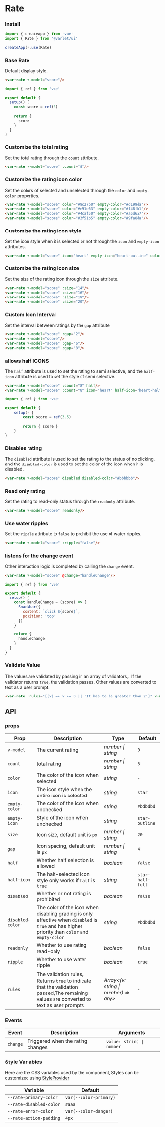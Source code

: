 # Rate

### Install

```js
import { createApp } from 'vue'
import { Rate } from '@varlet/ui'

createApp().use(Rate)
```

### Base Rate

Default display style.

```html
<var-rate v-model="score"/>
```

```js
import { ref } from 'vue'

export default {
  setup() {
    const score = ref(3)
    
    return { 
      score 
    }
  }
}
```

### Customize the total rating

Set the total rating through the `count` attribute.

```html
<var-rate v-model="score" :count="8"/>
```

### Customize the rating icon color

Set the colors of selected and unselected through the `color` and `empty-color` properties.

```html
<var-rate v-model="score" color="#9c27b0" empty-color="#d199da"/>
<var-rate v-model="score" color="#e91e63" empty-color="#f48fb1"/>
<var-rate v-model="score" color="#4caf50" empty-color="#a5d6a7"/>
<var-rate v-model="score" color="#3f51b5" empty-color="#9fa8da"/>
```

### Customize the rating icon style

Set the icon style when it is selected or not through the `icon` and `empty-icon` attributes.

```html
<var-rate v-model="score" icon="heart" empty-icon="heart-outline" color="red"></var-rate>
```

### Customize the rating icon size

Set the size of the rating icon through the `size` attribute.

```html
<var-rate v-model="score" :size="14"/>
<var-rate v-model="score" :size="16"/>
<var-rate v-model="score" :size="18"/>
<var-rate v-model="score" :size="20"/>
```

### Custom Icon Interval

Set the interval between ratings by the `gap` attribute.

```html
<var-rate v-model="score" :gap="2"/>
<var-rate v-model="score"/>
<var-rate v-model="score" :gap="6"/>
<var-rate v-model="score" :gap="8"/>
```

### allows half ICONS

The `half` attribute is used to set the rating to semi selective, and the `half-icon` attribute is used to set the style of semi selective.

```html
<var-rate v-model="score" :count="8" half/>
<var-rate v-model="score" :count="8" icon="heart" half-icon="heart-half-full" empty-icon="heart-outline" color="red" half></var-rate>
```

```js
import { ref } from 'vue'

export default {
	setup() {
		const score = ref(3.5)
    
		return { score }
	}
}
```

### Disables rating

The `disabled` attribute is used to set the rating to the status of no clicking, and the `disabled-color` is used to set the color of the icon when it is disabled.

```html
<var-rate v-model="score" disabled disabled-color="#bbbbbb"/>
```

### Read only rating

Set the rating to read-only status through the `readonly` attribute.

```html
<var-rate v-model="score" readonly/>
```

### Use water ripples

Set the `ripple` attribute to `false` to prohibit the use of water ripples.

```html
<var-rate v-model="score" :ripple="false"/>
```

### listens for the change event

Other interaction logic is completed by calling the `change` event.

```html
<var-rate v-model="score" @change="handleChange"/>
```

```js
import { ref } from 'vue'

export default { 
  setup() {
    const handleChange = (score) => {
      Snackbar({
        content: `click ${score}`,
        position: 'top'
      })
    }

    return { 
      handleChange 
    }
  }
}
```

### Validate Value

The values are validated by passing in an array of validators，If the validator returns `true`, the validation passes.
Other values are converted to text as a user prompt.


```html
<var-rate :rules="[(v) => v >= 3 || 'It has to be greater than 2']" v-model='score' />
```

## API

### props

| Prop | Description | Type | Default | 
| --- | --- | --- | --- | 
| `v-model` | The current rating  | _number \| string_ | `0` |
| `count` | total rating  | _number \| string_ | `5` |
| `color` | The color of the icon when selected  | _string_ | `-` |
| `icon` | The icon style when the entire icon is selected  | _string_ | `star` |
| `empty-color` | The color of the icon when unchecked | _string_ | `#bdbdbd` |
| `empty-icon` | Style of the icon when unchecked | _string_ | `star-outline` |
| `size` | Icon size, default unit is `px` | _number \| string_ | `20` |
| `gap` | Icon spacing, default unit is `px` | _number \| string_ | `4` |
| `half` | Whether half selection is allowed | _boolean_ | `false` |
| `half-icon` | The half-selected icon style only works if `half` is `true` | _string_ | `star-half-full` |
| `disabled` | Whether or not rating is prohibited | _boolean_ | `false` |
| `disabled-color` | The color of the icon when disabling grading is only effective when `disabled` is `true` and has higher priority than `color` and `empty-color` | _string_ | `#bdbdbd` |
| `readonly` | Whether to use rating read-only | _boolean_ | `false` |
| `ripple` | Whether to use water ripple | _boolean_ | `true` |
| `rules` | The validation rules，Returns `true` to indicate that the validation passed,The remaining values are converted to text as user prompts | _Array<(v: string \| number) => any>_ | `-` |

### Events

| Event | Description | Arguments |
| --- | --- | --- |
| `change` | Triggered when the rating changes | `value: string \| number` |

### Style Variables
Here are the CSS variables used by the component, Styles can be customized using [StyleProvider](#/en-US/style-provider)

| Variable | Default |
| --- | --- |
| `--rate-primary-color` | `var(--color-primary)` |
| `--rate-disabled-color` | `#aaa` |
| `--rate-error-color` | `var(--color-danger)` |
| `--rate-action-padding` | `4px` |